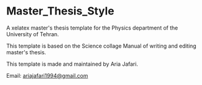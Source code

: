 # Master_Thesis_Style

A xelatex master's thesis template for the Physics department of the University of Tehran.

This template is based on the Science collage Manual of writing and editing master's thesis.

This template is made and maintained by Aria Jafari.

Email: ariajafari1994@gmail.com
